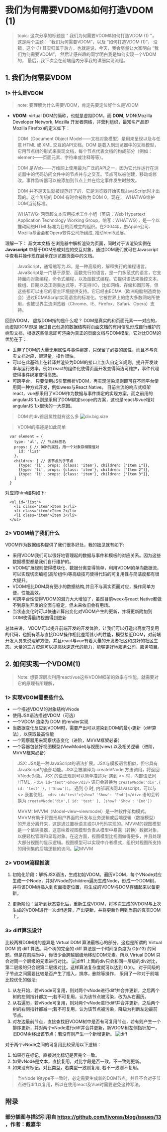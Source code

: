 # 我们为何需要VDOM&如何打造VDOM (1)
> topic: 这次分享的标题是 " 我们为何需要VDOM&如何打造VDOM (1) "， 这是两个主题： “我们为何需要VDOM”，以及 “如何打造VDOM (1)”， 没错，这个 (1) 其实归属于后方，也就是说，今天，我会尽量让大家明白 “我们为何需要VDOM”， 然后让感兴趣的同学明白我是如何实现一个VDOM的， 最后，我下次会在前端组内分享我的详细实现流程。

## 1. 我们为何需要VDOM
### 1> 什么是VDOM
> note: 要理解为什么需要VDOM，肯定先要定位好什么是VDOM

* **VDOM**: virtual DOM的简称，也就是虚拟DOM，而 **DOM**,
MDN(Mozilla Developer Network, Mozilla 开发者网络，非营利组织，最知名产品即 Mozilla Firefox)的定义如下：

> DOM（Document Object Model——文档对象模型）是用来呈现以及与任意 HTML 或 XML 交互的API文档。DOM 是载入到浏览器中的文档模型，它用节点树的形式来表现文档，每个节点代表文档的构成部分（例如： element——页面元素、字符串或注释等等）。

> DOM 是Web——万维网上使用最为广泛的API之一，因为它允许运行在浏览器中的代码访问文件中的节点并与之交互。节点可以被创建，移动或修改。事件监听器可以被添加到节点上并在给定事件发生时触发。

> DOM 并不是天生就被规范好了的，它是浏览器开始实现JavaScript时才出现的。这个传统的 DOM 有时会被称为 DOM 0。现在， WHATWG维护DOM当前标准。

> WHATWG: 网页超文本应用技术工作小组（英语：Web Hypertext Application Technology Working Group，缩写：WHATWG），是一个以推动网络HTML标准为目的而成立的组织。在2004年，由Apple公司、Mozilla基金会和Opera软件公司所组成, 推动html5发展。

理解一下： 超文本文档 在浏览器中解析渲染为页面，同时对于该渲染实例在 **Javascript** 中基于DOM形成对应的交互对象，通过DOM我们就可在Javascript中查看并操作现在展示在浏览器页面中的文档。

> JavaScript，通常缩写为JS，是一种高级的，解释执行的编程语言。JavaScript是一门基于原型、函数先行的语言，是一门多范式的语言，它支持面向对象编程，命令式编程，以及函数式编程。它提供语法来操控文本、数组、日期以及正则表达式等，不支持I/O，比如网络、存储和图形等，但这些都可以由它的宿主环境提供支持。它已经由ECMA（欧洲电脑制造商协会）通过ECMAScript实现语言的标准化。它被世界上的绝大多数网站所使用，也被世界主流浏览器（Chrome、IE、Firefox、Safari、Opera）支持。

回到VDOM， 虚拟DOM指的是什么呢？ DOM是真实的和页面元素一一对应的，而虚拟DOM即是 通过自己创造的数据结构将页面文档的有用信息形成自行维护的树形文档，根据这些信息即可渲染为真正的页面文档与DOM模型，它对比DOM的优势在于：
  * 丢弃了DOM的大量无用属性与事件绑定，只保留了必要的属性，而且不与真实文档对应，很轻量，操作很快。
  * 可以在此基础上在转译并渲染为DOM的接口上加入自定义规则，提升开发效率与运行效率，例如 react的组件化使得页面开发变得简洁可维护，事件代理使得事件绑定变得高效。
  * 可跨平台， 只要使用JS引擎解析VDOM，再实现渲染规则即可在不同平台使用同一种方式开发，例如weex与React Native。
目前主流的响应式框架react，vue都采用了VDOM作为数据与事件绑定的实现方案，而之前用的angularJS 1.x则是采用了DOM绑定scope的方案，这也是react与vue相对angularJS 1.x很快的一大原因。

> DOM 的div首层属性就有这么多 ![div.big.size](./images/DOM.big.size.png)

> VDOM的描述是如此简单

      var element = {
        type: 'ul', // 节点标签名
        props: { // DOM的属性，用一个对象存储键值对
          id: 'list'
        },
        children: [ // 该节点的子节点
          {type: 'li', props: {class: 'item'}, children: ["Item 1"]},
          {type: 'li', props: {class: 'item'}, children: ["Item 2"]},
          {type: 'li', props: {class: 'item'}, children: ["Item 3"]},
        ]
      }
    
  对应的html结构如下:
  
      <ul id='list'>
        <li class='item'>Item 1</li>
        <li class='item'>Item 2</li>
        <li class='item'>Item 3</li>
      </ul>

### 2> VDOM给了我们什么

VDOM作为数据结构提供了我们很多好处，我的拙见就有如下:

* 采用VDOM我们可以很好地管理起的数据与事件和模板的对应关系。因为这些数据模型都是我们自行维护的。
* VDOM扩展规则使得模块化、数据分离变得简单，利用VDOM的单向数据流，可以实现切面编程(高阶组件)等高级技巧使得代码的可复用性与简洁度都有很大提升。
* VDOM相比DOM具有更小的数据结构,并且不与真实页面对应，操作简单方便，性能高效。
* 可跨平台性使得VDOM的潜力大大增加了，虽然目前weex与react Native都做不到原生开发的全面与稳定，但未来依旧会有用场。
* 当状态变化时可以快速计算出变化对VDOM产生的更新，并将更新附加到DOM使得最终视图得到更新

总体来讲， VDOM可以提升前端开发的开发体验，让我们可以打造出高度可复用的代码，也拥有着与直接DOM操作相比差距甚小的性能，模型接近DOM，对前端开发人员来说理解方便，并且react与vue有着大量的开发者社区和良好的社区生态，大量的三方资源可以提高快速迭代的能力，能够更好地服务公司，服务项目。

## 2. 如何实现一个VDOM(1)

> Note: 想要深层次利用react/vue这些VDOM框架的效率与性能，就需要对它的原理有所理解，

### 1> 实现VDOM需要些什么

* 一个描述VDOM的对象结构VNode
* 使用JSX语法描述VDOM（可选）
* 一个VDOM 渲染为 DOM 的render实现
* 当数据变化反应到VDOM时，需要产出可以渲染到DOM的最小更新（diff算法），以获取最高性能
* 一个观察器用来观察状态变化（进阶，MVVM框架必备）
* 一个容器包装好视图模型(ViewModel)与视图(view) 以及相关逻辑（进阶，MVVM框架必备）

> JSX: JSX是一种JavaScript的语法扩展。JSX与模板语言相似，但它具有JavaScript的全部功能。JSX会被编译为 createVNode 方法调用，将返回VNode对象。JSX 的语法规则可以简单描述为: 遇到 <> 时，内部语法同HTML，`<div id="test">Show</div>` 语句会转换为 `createVNode('div',{ id: 'test' }, ['Show'])`。 遇到 {} 时, 内部语法同Javascript，可以与 <> 嵌套使用， `<div id="test">{show? 'Show': 'End'}</div>` 语句会转换为 `createVNode('div',{ id: 'test' }, [show? 'Show': 'End'])`


> MVVM: MVVM（Model–view–viewmodel）是一种软件架构模式。
MVVM有助于将图形用户界面的开发与业务逻辑或后端逻辑（数据模型）的开发分离开来，这是通过置标语言或GUI代码实现的。MVVM的视图模型是一个值转换器，这意味着视图模型负责从模型中暴露（转换）数据对象，以便轻松管理和呈现对象。在这方面，视图模型比视图做得更多，并且处理大部分视图的显示逻辑。视图模型可以实现中介者模式，组织对视图所支持的用例集的后端逻辑的访问。![MVVM](./images/MVVMPattern.png)

### 2> VDOM流程推演

1. 初始化阶段：解析JSX语法，生成初始VDOM。遍历VDOM，每个VNode对应生成一个Node，并对VNode的children遍历生成Node，形成一个DOM树，并将该DOM树插入到页面指定位置，将生成的VDOM与DOM存储起来以备更新。

2. 更新阶段：监听到状态变化后，重新生成VDOM，将本次生成的VDOM与上次生成的VDOM进行一次diff运算，产出更新，并将更新作用到当前的真实DOM上。

### 3> diff算法设计
比较两棵DOM树的差异是 Virtual DOM 算法最核心的部分，这也是所谓的 Virtual DOM 的 diff 算法。两个树的完全的 diff 算法是一个时间复杂度为 O(n^3) 的问题。但是在前端当中，你很少会跨越层级地移动DOM元素。所以 Virtual DOM 只会对同一个层级的元素进行对比。
![diff1](./images/diff1.png)
上面的div只会和同一层级的div对比，第二层级的只会跟第二层级对比。这样算法复杂度就可以达到 O(n)。
对于同级的子节点之间需要比较是否产生了插入，排序，删除等操作，
采用了一种对于前端比较优化的做法:
1. 从左开始，若vNode可复用，则对两个vNode进行diff并合并更新，之后两个树的左侧指针都加一;若不可复用，认为该节点被污染，改为从右遍历。
2. 从右遍历，若vNode可复用，则对两个vNode进行diff并合并更新，之后两个树的右侧指针都减一;若不可复用，认为该节点被污染，降级为判断左边最前节点。
3. 对左边最前节点，直接查找旧VDOM树中是否有可复用节点，若有则产生一个排序更新，并对两个vNode进行diff并合并更新，新VDOM树左侧指针加一，旧DOM树移出该节点；若没有则产生一个新增更新。
![diff](./images/diff.png)

对于两个vNode之间的可复用比较采用以下逻辑：
1. 如果存在标记，直接对比标记是否完全一致。
2. 如果vNode是文本，直接复用，对比字段是否一致，不一致则更新。
3. 如果没有标记，对比类型，若类型一致则复用, 若不一致则不复用。

> 当vNode 的type不一致时，必定需要生成新的DOM节点，并且不会对子节点进行diff以复用，所以在使用react及Vue时需要避免这种写法。



## 附录
### 部分插图与描述引用自 https://github.com/livoras/blog/issues/13 ，作者：戴嘉华